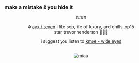 ### make a mistake & you hide it

<center> #### <p>✲ <ins>ayx / seven</ins>
i like scp, life of luxury, and chills top15<br>
stan trevor henderson 🛐🛐🛐</p>
<p>i suggest you listen to <a href="https://soundcloud.com/kmoethekid/wideeyes">kmoe - wide eyes</a></center>
<br>
<center><img src="https://github.com/7valv/7valv/assets/127133785/23e8d1b7-6404-4b8a-adcf-cf7daad4cc4a" alt="miau"></p></center>

<!--
**7valv/7valv** is a ✨ _special_ ✨ repository because its `README.md` (this file) appears on your GitHub profile.-->
